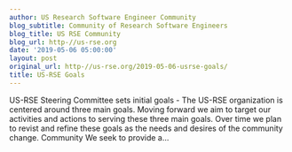 ```yaml
---
author: US Research Software Engineer Community
blog_subtitle: Community of Research Software Engineers
blog_title: US RSE Community
blog_url: http-//us-rse.org
date: '2019-05-06 05:00:00'
layout: post
original_url: http-//us-rse.org/2019-05-06-usrse-goals/
title: US-RSE Goals
---
```


US-RSE Steering Committee sets initial goals - 
          The US-RSE organization is centered around three main goals. Moving forward we aim to target our activities and actions to serving these three main goals. Over time we plan to revist and refine these goals as the needs and desires of the community change. Community We seek to provide a...